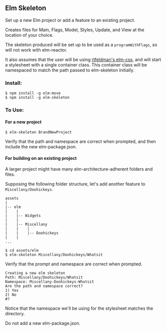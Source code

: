 ## Elm Skeleton

Set up a new Elm project or add a feature to an existing project.

Creates files for Main, Flags, Model, Styles, Update, and View at the location of your choice.

The skeleton produced will be set up to be used as a `programWithFlags`, so will not work with elm-reactor.

It also assumes that the user will be using [rtfeldman's elm-css](http://package.elm-lang.org/packages/rtfeldman/elm-css/latest), and will start a stylesheet with a single container class. This container class will be namespaced to match the path passed to elm-skeleton initially.

### Install:

```
$ npm install -g elm-move
$ npm install -g elm-skeleton
```

### To Use:

#### For a new project

```
$ elm-skeleton BrandNewProject
```

Verify that the path and namespace are correct when prompted, and then include the new elm-package.json.

#### For building on an existing project

A larger project might have many elm-architecture-adherent folders and files.

Supposing the following folder structure, let's add another feature to `Miscellany/Doohickeys`.

```
assets
|
|-- elm
|    |
|    |-- Widgets
|    |
|    |-- Miscellany
|    |    |
|    |    |-- Doohickeys
|    |
...
```


```
$ cd assets/elm
$ elm-skeleton Miscellany/Doohickeys/Whatsit
```

Verify that the prompt and namespace are correct when prompted.

```
Creating a new elm skeleton
Path: Miscellany/Doohickeys/Whatsit
Namespace: Miscellany-Doohickeys-Whatsit
Are the path and namespace correct?
1) Yes
2) No
#?
```

Notice that the namespace we'll be using for the stylesheet matches the directory.

Do not add a new elm-package.json.
